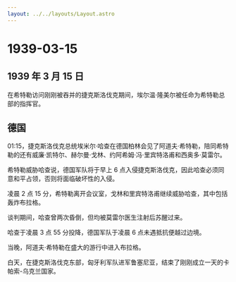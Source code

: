 ```yaml
---
layout: ../../layouts/Layout.astro
---
```


# 1939-03-15

## 1939 年 3 月 15 日

在希特勒访问刚刚被吞并的捷克斯洛伐克期间，埃尔温·隆美尔被任命为希特勒总部的指挥官。

## 德国

01:15，捷克斯洛伐克总统埃米尔·哈查在德国柏林会见了阿道夫·希特勒，陪同希特勒的还有威廉·凯特尔、赫尔曼·戈林、约阿希姆·冯·里宾特洛甫和西奥多·莫雷尔。

希特勒威胁哈查说，德国军队将于早上 6
点入侵捷克斯洛伐克，因此哈查必须同意和平占领，否则将面临破坏性的入侵。

凌晨 2 点 15
分，希特勒离开会议室，戈林和里宾特洛甫继续威胁哈查，其中包括轰炸布拉格。

谈判期间，哈查曾两次昏倒，但均被莫雷尔医生注射后苏醒过来。

哈查于凌晨 3 点 55 分投降，德国军队于凌晨 6 点未遇抵抗便越过边境。

当晚，阿道夫·希特勒在盛大的游行中进入布拉格。

白天，在捷克斯洛伐克东部，匈牙利军队进军鲁塞尼亚，结束了刚刚成立一天的卡帕索-乌克兰国家。